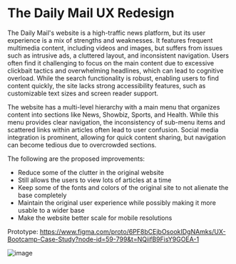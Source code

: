 # The Daily Mail UX Redesign

The Daily Mail's website is a high-traffic news platform, but its user experience is a mix of strengths and weaknesses. It features frequent multimedia content, including videos and images, but suffers from issues such as intrusive ads, a cluttered layout, and inconsistent navigation. Users often find it challenging to focus on the main content due to excessive clickbait tactics and overwhelming headlines, which can lead to cognitive overload. While the search functionality is robust, enabling users to find content quickly, the site lacks strong accessibility features, such as customizable text sizes and screen reader support.

The website has a multi-level hierarchy with a main menu that organizes content into sections like News, Showbiz, Sports, and Health. While this menu provides clear navigation, the inconsistency of sub-menu items and scattered links within articles often lead to user confusion. Social media integration is prominent, allowing for quick content sharing, but navigation can become tedious due to overcrowded sections.

The following are the proposed improvements:

- Reduce some of the clutter in the original website
- Still allows the users to view lots of articles at a time
- Keep some of the fonts and colors of the original site to not alienate the base completely
- Maintain the original user experience while possibly making it more usable to a wider base
- Make the website better scale for mobile resolutions

Prototype: https://www.figma.com/proto/6PF8bCEjbOsookIDgNAmks/UX-Bootcamp-Case-Study?node-id=59-799&t=NQiifB9FisY9GOEA-1

![image](https://github.com/user-attachments/assets/1439f18b-8de2-45bb-bf54-05971e8e992f)

